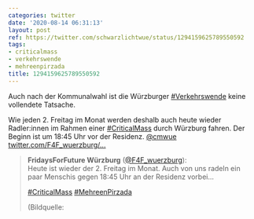 ```yaml
---
categories: twitter
date: '2020-08-14 06:31:13'
layout: post
ref: https://twitter.com/schwarzlichtwue/status/1294159625789550592
tags:
- criticalmass
- verkehrswende
- mehreenpirzada
title: 1294159625789550592
---
```

Auch nach der Kommunalwahl ist die Würzburger [#Verkehrswende](/t/verkehrswende) keine vollendete Tatsache.



Wie jeden 2. Freitag im Monat werden deshalb auch heute wieder Radler:innen im Rahmen einer [#CriticalMass](/t/criticalmass) durch Würzburg fahren. Der Beginn ist um 18:45 Uhr vor der Residenz. [@cmwue](https://twitter.com/cmwue) [twitter.com/F4F_wuerzburg/…](https://twitter.com/F4F_wuerzburg/status/1294039127600570368)
> <b>FridaysForFuture Würzburg</b> ([@F4F_wuerzburg](https://twitter.com/F4F_wuerzburg)):  
>Heute ist wieder der 2. Freitag im Monat. Auch von uns radeln ein paar Menschis gegen 18:45 Uhr an der Residenz vorbei...  
>  
>  
>  
>[#CriticalMass](/t/criticalmass) [#MehreenPirzada](/t/mehreenpirzada)   
>  
>  
>  
>(Bildquelle:    

